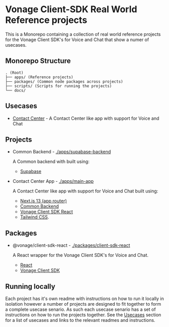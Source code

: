 # Vonage Client-SDK Real World Reference projects

This is a Monorepo containing a collection of real world reference projects for the Vonage Client SDK's for Voice and Chat that show a numer of usecases.

## Monorepo Structure

```text
. (Root)
├── apps/ (Reference projects)
├── packages/ (Common node packages across projects)
├── scripts/ (Scripts for running the projects)
└── docs/
```

## Usecases

- [Contact Center](./docs/contact-center.md) - A Contact Center like app with support for Voice and Chat

## Projects

- Common Backend - [./apps/supabase-backend](./apps/supabase-backend/README.md.md)

    A Common backend with built using:
  - [Supabase](https://supabase.io/)

- Contact Center App - [./apps/main-app](./apps/main-app/README.md.md)

    A Contact Center like app with support for Voice and Chat built using:
  - [Next.js 13 (app router)](https://nextjs.org/docs)
  - [Common Backend](./supabase)
  - [Vonage Client SDK React](./packages/client-sdk-react)
  - [Tailwind CSS](https://tailwindcss.com/).

## Packages

- @vonage/client-sdk-react - [./packages/client-sdk-react](./packages/client-sdk-react/README.md.md)

    A React wrapper for the Vonage Client SDK's for Voice and Chat.
  - [React](https://reactjs.org/)
  - [Vonage Client SDK](https://developer.vonage.com/en/client-sdk/overview)

## Running locally

Each project has it's own readme with instructions on how to run it locally in isolation however a number of projects are designed to fit together to form a complete usecase senario. As such each usecase senario has a set of instructions on how to run the projects together. See the [Usecases](#usecases) section for a list of usecases and links to the relevant readmes and instructions.
